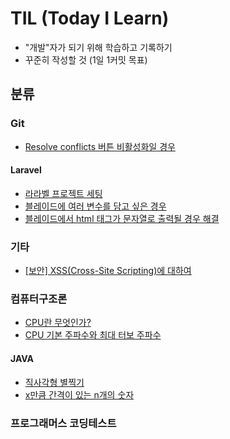 # TIL (Today I Learn)
- "개발"자가 되기 위해 학습하고 기록하기
- 꾸준히 작성할 것 (1일 1커밋 목표)

## 분류

### Git
- [Resolve conflicts 버튼 비활성화일 경우](https://reyoo-dev.tistory.com/19)

#### Laravel
- [라라벨 프로젝트 세팅](https://reyoo-dev.tistory.com/17)
- [블레이드에 여러 변수를 담고 싶은 경우](https://reyoo-dev.tistory.com/18)
- [블레이드에서 html 태그가 문자열로 출력될 경우 해결](https://reyoo-dev.tistory.com/20)

### 기타
- [[보안] XSS(Cross-Site Scripting)에 대하여](https://reyoo-dev.tistory.com/21)

### 컴퓨터구조론
- [CPU란 무엇인가?](https://reyoo-dev.tistory.com/15)
- [CPU 기본 주파수와 최대 터보 주파수](https://reyoo-dev.tistory.com/16)

#### JAVA
- [직사각형 별찍기](https://reyoo-dev.tistory.com/13)
- [x만큼 간격이 있는 n개의 숫자](https://reyoo-dev.tistory.com/14)


### 프로그래머스 코딩테스트